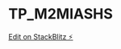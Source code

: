 # TP_M2MIASHS

[Edit on StackBlitz ⚡️](https://stackblitz.com/edit/nativescript-stackblitz-templates-mji6f1)